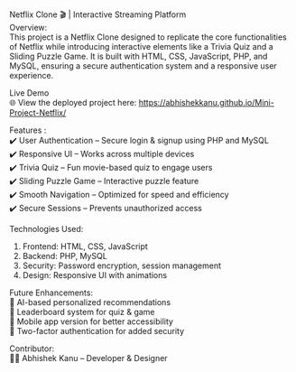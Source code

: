 Netflix Clone 🎬 | Interactive Streaming Platform <br/>
Overview: <br/>
This project is a Netflix Clone designed to replicate the core functionalities of Netflix while introducing interactive elements like a Trivia Quiz and a Sliding Puzzle Game. It is built with HTML, CSS, JavaScript, PHP, and MySQL, ensuring a secure authentication system and a responsive user experience. <br/>

Live Demo <br/>
🌐 View the deployed project here: https://abhishekkanu.github.io/Mini-Project-Netflix/ <br/>

Features : <br/>
✔️ User Authentication – Secure login & signup using PHP and MySQL <br/>
✔️ Responsive UI – Works across multiple devices <br/>
✔️ Trivia Quiz – Fun movie-based quiz to engage users <br/>
✔️ Sliding Puzzle Game – Interactive puzzle feature <br/>
✔️ Smooth Navigation – Optimized for speed and efficiency <br/>
✔️ Secure Sessions – Prevents unauthorized access <br/>

Technologies Used: <br/>
1. Frontend: HTML, CSS, JavaScript <br/>
2. Backend: PHP, MySQL <br/>
3. Security: Password encryption, session management <br/>
4. Design: Responsive UI with animations <br/>

Future Enhancements: <br/>
🚀 AI-based personalized recommendations <br/>
🚀 Leaderboard system for quiz & game <br/>
🚀 Mobile app version for better accessibility <br/>
🚀 Two-factor authentication for added security <br/>

Contributor: <br/>
👨‍💻 Abhishek Kanu – Developer & Designer

